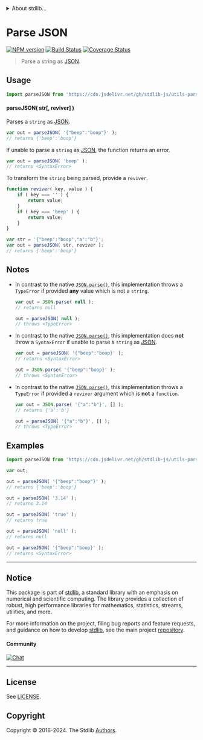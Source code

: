 <!--

@license Apache-2.0

Copyright (c) 2018 The Stdlib Authors.

Licensed under the Apache License, Version 2.0 (the "License");
you may not use this file except in compliance with the License.
You may obtain a copy of the License at

   http://www.apache.org/licenses/LICENSE-2.0

Unless required by applicable law or agreed to in writing, software
distributed under the License is distributed on an "AS IS" BASIS,
WITHOUT WARRANTIES OR CONDITIONS OF ANY KIND, either express or implied.
See the License for the specific language governing permissions and
limitations under the License.

-->


<details>
  <summary>
    About stdlib...
  </summary>
  <p>We believe in a future in which the web is a preferred environment for numerical computation. To help realize this future, we've built stdlib. stdlib is a standard library, with an emphasis on numerical and scientific computation, written in JavaScript (and C) for execution in browsers and in Node.js.</p>
  <p>The library is fully decomposable, being architected in such a way that you can swap out and mix and match APIs and functionality to cater to your exact preferences and use cases.</p>
  <p>When you use stdlib, you can be absolutely certain that you are using the most thorough, rigorous, well-written, studied, documented, tested, measured, and high-quality code out there.</p>
  <p>To join us in bringing numerical computing to the web, get started by checking us out on <a href="https://github.com/stdlib-js/stdlib">GitHub</a>, and please consider <a href="https://opencollective.com/stdlib">financially supporting stdlib</a>. We greatly appreciate your continued support!</p>
</details>

# Parse JSON

[![NPM version][npm-image]][npm-url] [![Build Status][test-image]][test-url] [![Coverage Status][coverage-image]][coverage-url] <!-- [![dependencies][dependencies-image]][dependencies-url] -->

> Parse a string as [JSON][json].



<section class="usage">

## Usage

```javascript
import parseJSON from 'https://cdn.jsdelivr.net/gh/stdlib-js/utils-parse-json@deno/mod.js';
```

#### parseJSON( str\[, reviver] )

Parses a `string` as [JSON][json].

```javascript
var out = parseJSON( '{"beep":"boop"}' );
// returns {'beep':'boop'}
```

If unable to parse a `string` as [JSON][json], the function returns an error.

```javascript
var out = parseJSON( 'beep' );
// returns <SyntaxError>
```

To transform the `string` being parsed, provide a `reviver`.

```javascript
function reviver( key, value ) {
    if ( key === '' ) {
        return value;
    }
    if ( key === 'beep' ) {
        return value;
    }
}

var str = '{"beep":"boop","a":"b"}';
var out = parseJSON( str, reviver );
// returns {'beep':'boop'}
```

</section>

<!-- /.usage -->

<section class="notes">

## Notes

-   In contrast to the native [`JSON.parse()`][json-parse], this implementation throws a `TypeError` if provided **any** value which is not a `string`.

    ```javascript
    var out = JSON.parse( null );
    // returns null

    out = parseJSON( null );
    // throws <TypeError>
    ```

-   In contrast to the native [`JSON.parse()`][json-parse], this implementation does **not** throw a `SyntaxError` if unable to parse a `string` as [JSON][json].

    ```javascript
    var out = parseJSON( '{"beep":"boop}' );
    // returns <SyntaxError>

    out = JSON.parse( '{"beep":"boop}' );
    // throws <SyntaxError>
    ```

-   In contrast to the native [`JSON.parse()`][json-parse], this implementation throws a `TypeError` if provided a `reviver` argument which is **not** a `function`.

    ```javascript
    var out = JSON.parse( '{"a":"b"}', [] );
    // returns {'a':'b'}

    out = parseJSON( '{"a":"b"}', [] );
    // throws <TypeError>
    ```

</section>

<!-- /.notes -->

<section class="examples">

## Examples

<!-- eslint no-undef: "error" -->

```javascript
import parseJSON from 'https://cdn.jsdelivr.net/gh/stdlib-js/utils-parse-json@deno/mod.js';

var out;

out = parseJSON( '{"beep":"boop"}' );
// returns {'beep':'boop'}

out = parseJSON( '3.14' );
// returns 3.14

out = parseJSON( 'true' );
// returns true

out = parseJSON( 'null' );
// returns null

out = parseJSON( '{"beep":"boop}' );
// returns <SyntaxError>
```

</section>

<!-- /.examples -->

<!-- Section for related `stdlib` packages. Do not manually edit this section, as it is automatically populated. -->

<section class="related">

</section>

<!-- /.related -->

<!-- Section for all links. Make sure to keep an empty line after the `section` element and another before the `/section` close. -->


<section class="main-repo" >

* * *

## Notice

This package is part of [stdlib][stdlib], a standard library with an emphasis on numerical and scientific computing. The library provides a collection of robust, high performance libraries for mathematics, statistics, streams, utilities, and more.

For more information on the project, filing bug reports and feature requests, and guidance on how to develop [stdlib][stdlib], see the main project [repository][stdlib].

#### Community

[![Chat][chat-image]][chat-url]

---

## License

See [LICENSE][stdlib-license].


## Copyright

Copyright &copy; 2016-2024. The Stdlib [Authors][stdlib-authors].

</section>

<!-- /.stdlib -->

<!-- Section for all links. Make sure to keep an empty line after the `section` element and another before the `/section` close. -->

<section class="links">

[npm-image]: http://img.shields.io/npm/v/@stdlib/utils-parse-json.svg
[npm-url]: https://npmjs.org/package/@stdlib/utils-parse-json

[test-image]: https://github.com/stdlib-js/utils-parse-json/actions/workflows/test.yml/badge.svg?branch=v0.2.0
[test-url]: https://github.com/stdlib-js/utils-parse-json/actions/workflows/test.yml?query=branch:v0.2.0

[coverage-image]: https://img.shields.io/codecov/c/github/stdlib-js/utils-parse-json/main.svg
[coverage-url]: https://codecov.io/github/stdlib-js/utils-parse-json?branch=main

<!--

[dependencies-image]: https://img.shields.io/david/stdlib-js/utils-parse-json.svg
[dependencies-url]: https://david-dm.org/stdlib-js/utils-parse-json/main

-->

[chat-image]: https://img.shields.io/gitter/room/stdlib-js/stdlib.svg
[chat-url]: https://app.gitter.im/#/room/#stdlib-js_stdlib:gitter.im

[stdlib]: https://github.com/stdlib-js/stdlib

[stdlib-authors]: https://github.com/stdlib-js/stdlib/graphs/contributors

[umd]: https://github.com/umdjs/umd
[es-module]: https://developer.mozilla.org/en-US/docs/Web/JavaScript/Guide/Modules

[deno-url]: https://github.com/stdlib-js/utils-parse-json/tree/deno
[deno-readme]: https://github.com/stdlib-js/utils-parse-json/blob/deno/README.md
[umd-url]: https://github.com/stdlib-js/utils-parse-json/tree/umd
[umd-readme]: https://github.com/stdlib-js/utils-parse-json/blob/umd/README.md
[esm-url]: https://github.com/stdlib-js/utils-parse-json/tree/esm
[esm-readme]: https://github.com/stdlib-js/utils-parse-json/blob/esm/README.md
[branches-url]: https://github.com/stdlib-js/utils-parse-json/blob/main/branches.md

[stdlib-license]: https://raw.githubusercontent.com/stdlib-js/utils-parse-json/main/LICENSE

[json]: http://www.json.org/

[json-parse]: https://developer.mozilla.org/en/docs/Web/JavaScript/Reference/Global_Objects/JSON/parse

</section>

<!-- /.links -->
